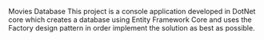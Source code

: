 Movies Database
This project is a console application developed in DotNet core which creates a database using Entity Framework Core and uses the Factory design pattern in order implement the solution as best as possible.

